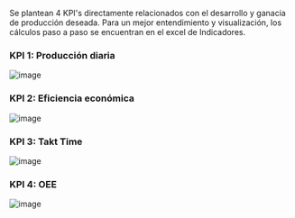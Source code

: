 Se plantean 4 KPI's directamente relacionados con el desarrollo y ganacia de producción deseada. 
Para un mejor entendimiento y visualización, los cálculos paso a paso se encuentran en el excel de Indicadores.

### KPI 1: Producción diaria

![image](https://github.com/dfcantors/Proyecto_APM/assets/83465309/7fabc73d-5af0-4e0c-878e-9e22448b8582)


### KPI 2: Eficiencia económica
![image](https://github.com/dfcantors/Proyecto_APM/assets/83465309/1ebdd65a-0b7a-4046-b75a-5c898cc99e69)


### KPI 3: Takt Time
![image](https://github.com/dfcantors/Proyecto_APM/assets/83465309/16509b9b-baf6-488c-8009-b50ee2ada057)


### KPI 4: OEE
![image](https://github.com/dfcantors/Proyecto_APM/assets/83465309/a869ebdb-3331-4611-b7eb-82df9c744e6f)



